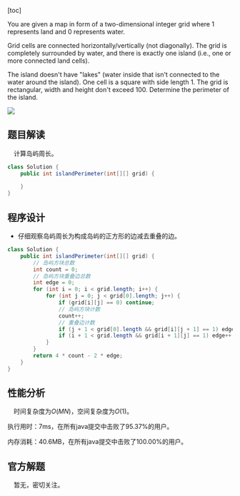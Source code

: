 [toc]

You are given a map in form of a two-dimensional integer grid where 1 represents land and 0 represents water.

Grid cells are connected horizontally/vertically (not diagonally). The grid is completely surrounded by water, and there is exactly one island (i.e., one or more connected land cells).

The island doesn't have "lakes" (water inside that isn't connected to the water around the island). One cell is a square with side length 1. The grid is rectangular, width and height don't exceed 100. Determine the perimeter of the island.

<img src="../images/#463.png"  />

## 题目解读

&emsp;计算岛屿周长。

```java
class Solution {
    public int islandPerimeter(int[][] grid) {
        
    }
}
```

## 程序设计

* 仔细观察岛屿周长为构成岛屿的正方形的边减去重叠的边。

```java
class Solution {
    public int islandPerimeter(int[][] grid) {
        // 岛屿方块总数
        int count = 0;
        // 岛屿方块重叠边总数
        int edge = 0;
        for (int i = 0; i < grid.length; i++) {
            for (int j = 0; j < grid[0].length; j++) {
                if (grid[i][j] == 0) continue;
                // 岛屿方块计数
                count++;
                // 重叠边计数
                if (j + 1 < grid[0].length && grid[i][j + 1] == 1) edge++;
                if (i + 1 < grid.length && grid[i + 1][j] == 1) edge++;
            }
        }
        return 4 * count - 2 * edge;
    }
}
```

## 性能分析

&emsp;时间复杂度为$O(MN)$，空间复杂度为$O(1)$。

执行用时：7ms，在所有java提交中击败了95.37%的用户。

内存消耗：40.6MB，在所有java提交中击败了100.00%的用户。

## 官方解题

&emsp;暂无，密切关注。